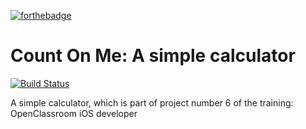 [![forthebadge](https://forthebadge.com/images/badges/made-with-swift.svg)](https://forthebadge.com)
# Count On Me: A simple calculator

[![Build Status](https://travis-ci.org/joemccann/dillinger.svg?branch=master)](https://travis-ci.org/joemccann/dillinger)

A simple calculator, which is part of project number 6 of the training: OpenClassroom iOS developer
